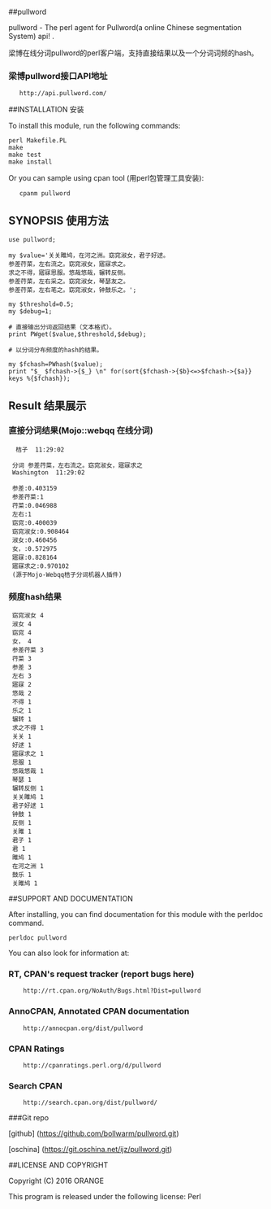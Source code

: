##pullword

 pullword - The perl agent for Pullword(a online Chinese segmentation System) api! .

  梁博在线分词pullword的perl客户端，支持直接结果以及一个分词词频的hash。

### 梁博pullword接口API地址

       http://api.pullword.com/ 


##INSTALLATION 安装

To install this module, run the following commands:

	perl Makefile.PL
	make
	make test
	make install
 Or you can sample using cpan tool (用perl包管理工具安装):
   
       cpanm pullword

## SYNOPSIS 使用方法
 
    use pullword;
 
    my $value='关关雎鸠，在河之洲。窈窕淑女，君子好逑。
    参差荇菜，左右流之。窈窕淑女，寤寐求之。
    求之不得，寤寐思服。悠哉悠哉，辗转反侧。
    参差荇菜，左右采之。窈窕淑女，琴瑟友之。
    参差荇菜，左右芼之。窈窕淑女，钟鼓乐之。';
    
    my $threshold=0.5;
    my $debug=1;
    
    # 直接输出分词返回结果（文本格式）。
    print PWget($value,$threshold,$debug);
 
    # 以分词分布频度的hash的结果。

    my $fchash=PWhash($value);    
    print "$_ $fchash->{$_} \n" for(sort{$fchash->{$b}<=>$fchash->{$a}} keys %{$fchash});

## Result 结果展示

### 直接分词结果(Mojo::webqq 在线分词)

      桔子  11:29:02  
     
     分词 参差荇菜，左右流之。窈窕淑女，寤寐求之
     Washington  11:29:02
     
     参差:0.403159
     参差荇菜:1
     荇菜:0.046988
     左右:1
     窈窕:0.400039
     窈窕淑女:0.908464
     淑女:0.460456
     女，:0.572975
     寤寐:0.828164
     寤寐求之:0.970102
     (源于Mojo-Webqq桔子分词机器人插件)


### 频度hash结果   

     窈窕淑女 4
     淑女 4
     窈窕 4
     女， 4
     参差荇菜 3
     荇菜 3
     参差 3
     左右 3
     寤寐 2
     悠哉 2
     不得 1
     乐之 1
     辗转 1
     求之不得 1
     关关 1
     好逑 1
     寤寐求之 1
     思服 1
     悠哉悠哉 1
     琴瑟 1
     辗转反侧 1
     关关雎鸠 1
     君子好逑 1
     钟鼓 1
     反侧 1
     关雎 1
     君子 1
     君 1
     雎鸠 1
     在河之洲 1
     鼓乐 1
     关雎鸠 1

##SUPPORT AND DOCUMENTATION

After installing, you can find documentation for this module with the
perldoc command.

    perldoc pullword

You can also look for information at:

### RT, CPAN's request tracker (report bugs here)
        http://rt.cpan.org/NoAuth/Bugs.html?Dist=pullword
### AnnoCPAN, Annotated CPAN documentation
        http://annocpan.org/dist/pullword

### CPAN Ratings
        http://cpanratings.perl.org/d/pullword

### Search CPAN
        http://search.cpan.org/dist/pullword/
###Git repo

[github] (https://github.com/bollwarm/pullword.git)

[oschina] (https://git.oschina.net/ijz/pullword.git)

##LICENSE AND COPYRIGHT

Copyright (C) 2016 ORANGE

This program is released under the following license: Perl

